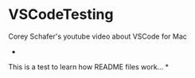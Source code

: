 # VSCodeTesting
Corey Schafer's youtube video about VSCode for Mac


*
This is a test to learn how README files work...
*
